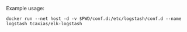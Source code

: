 Example usage:

    docker run --net host -d -v $PWD/conf.d:/etc/logstash/conf.d --name logstash tcaxias/elk-logstash 
